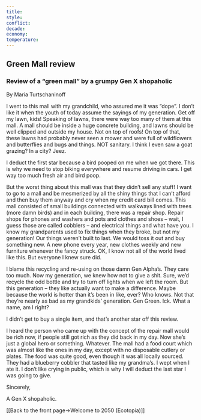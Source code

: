 ```yaml
---
title: 
style: 
conflict: 
decade: 
economy: 
temperature: 
---
```


## Green Mall review


### Review of a “green mall” by a grumpy Gen X shopaholic

By Maria Turtschaninoff

I went to this mall with my grandchild, who assured me it was “dope”. I don’t like it when the youth of today assume the sayings of my generation. Get off my lawn, kids! Speaking of lawns, there were way too many of them at this mall. A mall should be inside a huge concrete building, and lawns should be well clipped and outside my house. Not on top of roofs! On top of that, these lawns had probably never seen a mower and were full of wildflowers and butterflies and bugs and things. NOT sanitary. I think I even saw a goat grazing? In a city? Jeez.

I deduct the first star because a bird pooped on me when we got there. This is why we need to stop biking everywhere and resume driving in cars. I get way too much fresh air and bird poop.

But the worst thing about this mall was that they didn’t sell any stuff! I want to go to a mall and be mesmerized by all the shiny things that I can’t afford and then buy them anyway and cry when my credit card bill comes. This mall consisted of small buildings connected with walkways lined with trees (more damn birds) and in each building, there was a repair shop. Repair shops for phones and washers and pots and clothes and shoes – wait, I guess those are called cobblers – and electrical things and what have you. I know my grandparents used to fix things when they broke, but not my generation! Our things weren’t built to last. We would toss it out and buy something new. A new phone every year, new clothes weekly and new furniture whenever the fancy struck. OK, I know not all of the world lived like this. But everyone I knew sure did.

I blame this recycling and re-using on those damn Gen Alpha’s. They care too much. Now my generation, we knew how not to give a shit. Sure, we’d recycle the odd bottle and try to turn off lights when we left the room. But this generation – they like actually want to make a difference. Maybe because the world is hotter than it’s been in like, ever? Who knows. Not that they’re nearly as bad as my grandkids’ generation. Gen Green. Ick. What a name, am I right?

I didn’t get to buy a single item, and that’s another star off this review.

I heard the person who came up with the concept of the repair mall would be rich now, if people still got rich as they did back in my day. Now she’s just a global hero or something. Whatever. The mall had a food court which was almost like the ones in my day, except with no disposable cutlery or plates. The food was quite good, even though it was all locally sourced. They had a blueberry cobbler that tasted like my grandma’s. I wept when I ate it. I don’t like crying in public, which is why I will deduct the last star I was going to give.

Sincerely,

A Gen X shopaholic.

[[Back to the front page->Welcome to 2050 (Ecotopia)]]
